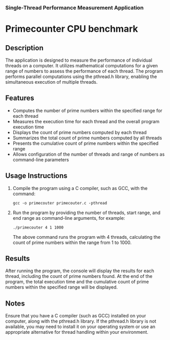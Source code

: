 ### Single-Thread Performance Measurement Application
# Primecounter CPU benchmark 

## Description

The application is designed to measure the performance of individual threads on a computer. It utilizes mathematical computations for a given range of numbers to assess the performance of each thread. The program performs parallel computations using the pthread.h library, enabling the simultaneous execution of multiple threads.

## Features

- Computes the number of prime numbers within the specified range for each thread
- Measures the execution time for each thread and the overall program execution time
- Displays the count of prime numbers computed by each thread
- Summarizes the total count of prime numbers computed by all threads
- Presents the cumulative count of prime numbers within the specified range
- Allows configuration of the number of threads and range of numbers as command-line parameters

## Usage Instructions

1. Compile the program using a C compiler, such as GCC, with the command:
   ```
   gcc -o primecouter primecouter.c -pthread
   ```
2. Run the program by providing the number of threads, start range, and end range as command-line arguments, for example:
   ```
   ./primecouter 4 1 1000
   ```
   The above command runs the program with 4 threads, calculating the count of prime numbers within the range from 1 to 1000.

## Results

After running the program, the console will display the results for each thread, including the count of prime numbers found. At the end of the program, the total execution time and the cumulative count of prime numbers within the specified range will be displayed.

## Notes

Ensure that you have a C compiler (such as GCC) installed on your computer, along with the pthread.h library. If the pthread.h library is not available, you may need to install it on your operating system or use an appropriate alternative for thread handling within your environment.
